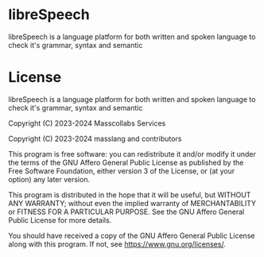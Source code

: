 # libreSpeech 

libreSpeech is a language platform for both written and spoken language to check it's grammar, syntax and semantic

# License

libreSpeech is a language platform for both written and spoken language to check it's grammar, syntax and semantic

Copyright (C) 2023-2024 Masscollabs Services

Copyright (C) 2023-2024 masslang and contributors

This program is free software: you can redistribute it and/or modify
it under the terms of the GNU Affero General Public License as published
by the Free Software Foundation, either version 3 of the License, or
(at your option) any later version.

This program is distributed in the hope that it will be useful,
but WITHOUT ANY WARRANTY; without even the implied warranty of
MERCHANTABILITY or FITNESS FOR A PARTICULAR PURPOSE.  See the
GNU Affero General Public License for more details.

You should have received a copy of the GNU Affero General Public License
along with this program.  If not, see <https://www.gnu.org/licenses/>.
